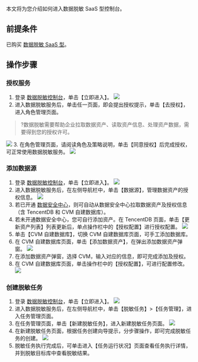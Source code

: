 本文将为您介绍如何进入数据脱敏 SaaS 型控制台。

## 前提条件
已购买 [数据脱敏 SaaS 型](https://cloud.tencent.com/document/product/882/59994)。

## 操作步骤
### 授权服务
1. 登录 [数据脱敏控制台](https://console.cloud.tencent.com/dmask)，单击【立即进入】。
![](https://main.qcloudimg.com/raw/60a319796a70211e29bfcba394e2f7e7.png)
2. 进入数据脱敏服务后，单击任一页面，即会提出授权提示，单击【去授权】，进入角色管理页面。
>?数据脱敏需要帮助企业拉取数据资产、读取资产信息、处理资产数据，需要得到您的授权许可。
>
![](https://main.qcloudimg.com/raw/2caf51b7963a072abfc82d7dedc1cae3.png)
3. 在角色管理页面，请阅读角色及策略说明，单击【同意授权】后完成授权，可正常使用数据脱敏服务。
![](https://main.qcloudimg.com/raw/b73c1157403b4848bcdcbf130a422cf5.png)

### 添加数据源
1. 登录 [数据脱敏控制台](https://console.cloud.tencent.com/dmask)，单击【立即进入】。
![](https://main.qcloudimg.com/raw/60a319796a70211e29bfcba394e2f7e7.png)
2. 进入数据脱敏服务后，在左侧导航栏中，单击【数据源】，管理数据资产的授权信息。
![](https://main.qcloudimg.com/raw/1dff53b6a0726da1ca7ab21c2437498a.png)
3. 若已开通 [数据安全中心](https://cloud.tencent.com/document/product/1087/35082)，则可自动从数据安全中心拉取数据资产及授权信息（含 TencentDB 和 CVM 自建数据库）。
4. 若未开通数据安全中心，您可自行添加资产。在 TencentDB 页面，单击【更新资产列表】列表更新后，单点操作栏中的【授权配置】进行授权配置。
![](https://main.qcloudimg.com/raw/37cddc4b7c6cafb67bfd865162101cd4.png)
5. 单击【CVM 自建数据库】，切换 CVM 自建数据库页面，可手工添加数据库。
6. 在 CVM 自建数据库页面，单击【添加数据资产】，在弹出添加数据资产弹窗。
![](https://main.qcloudimg.com/raw/6c6cf95cc8273384ca876f61752b4d36.png)
7. 在添加数据资产弹窗，选择 CVM，输入对应的信息，即可完成添加及授权。
8. 在 CVM 自建数据库页面，单击操作栏中的【授权配置】，可进行配置修改。
![](https://main.qcloudimg.com/raw/bb94f63311d80fd628e8f8d09761290c.png)

### 创建脱敏任务
1. 登录 [数据脱敏控制台](https://console.cloud.tencent.com/dmask)，单击【立即进入】。
![](https://main.qcloudimg.com/raw/60a319796a70211e29bfcba394e2f7e7.png)
2. 进入数据脱敏服务后，在左侧导航栏中，单击【脱敏任务】>【任务管理】，进入任务管理页面。
3. 在任务管理页面，单击【新建脱敏任务】，进入新建脱敏任务页面。
![](https://main.qcloudimg.com/raw/9cd7ead63428b33ec99bafd7315f458d.png)
4. 在新建脱敏任务页面，根据任务创建向导提示，分步骤操作，即可完成脱敏任务的创建。
![](https://main.qcloudimg.com/raw/6e980e83077bd37393eebd83e6c85b35.png)
5. 脱敏任务执行完成后，可单击进入【任务运行状况】页面查看任务执行详情，并到脱敏目标库中查看脱敏结果。
